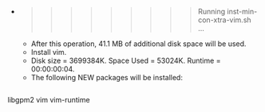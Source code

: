 * >>>>>>>>> Running inst-min-con-xtra-vim.sh ...
  * After this operation, 41.1 MB of additional disk space will be used.
  * Install vim.
  * Disk size = 3699384K. Space Used = 53024K. Runtime = 00:00:00:04.
  * The following NEW packages will be installed:
  ```bash
libgpm2 vim vim-runtime
  ```
